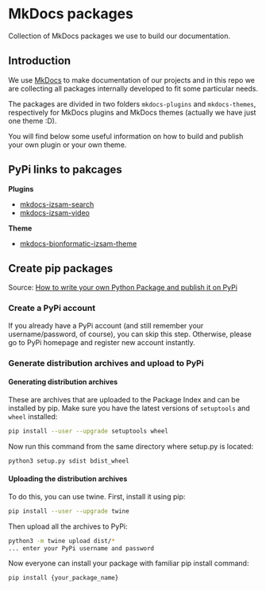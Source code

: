 # MkDocs packages

Collection of MkDocs packages we use to build our documentation.

## Introduction

We use [MkDocs](https://www.mkdocs.org) to make documentation of our projects and in this repo we are collecting all packages internally developed to fit some particular needs.

The packages are divided in two folders `mkdocs-plugins` and `mkdocs-themes`, respectively for MkDocs plugins and MkDocs themes (actually we have just one theme :D).

You will find below some useful information on how to build and publish your own plugin or your own theme.

## PyPi links to pakcages

**Plugins**

* [mkdocs-izsam-search](https://pypi.org/project/mkdocs-izsam-search/)
* [mkdocs-izsam-video](https://pypi.org/project/mkdocs-izsam-video/)

**Theme**

* [mkdocs-bionformatic-izsam-theme](https://pypi.org/project/mkdocs-bionformatic-izsam-theme/)

## Create pip packages

Source: [How to write your own Python Package and publish it on PyPi](https://thucnc.medium.com/how-to-publish-your-own-python-package-to-pypi-4318868210f9)

### Create a PyPi account

If you already have a PyPi account (and still remember your username/password, of course), you can skip this step. Otherwise, please go to PyPi homepage and register new account instantly.

### Generate distribution archives and upload to PyPi

#### Generating distribution archives

These are archives that are uploaded to the Package Index and can be installed by pip.
Make sure you have the latest versions of `setuptools` and `wheel` installed:

```bash
pip install --user --upgrade setuptools wheel
```
Now run this command from the same directory where setup.py is located:

```bash
python3 setup.py sdist bdist_wheel
```

#### Uploading the distribution archives

To do this, you can use twine. First, install it using pip:

```bash
pip install --user --upgrade twine
```

Then upload all the archives to PyPi:

```bash
python3 -m twine upload dist/*
... enter your PyPi username and password
```

Now everyone can install your package with familiar pip install command:

```bash
pip install {your_package_name}
```
